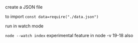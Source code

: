 
create a JSON file

to import
`const data=require("./data.json")`

run in watch mode

`node --watch index` experimental feature in node -v 19-18 also

